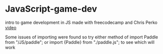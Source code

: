 # JavaScript-game-dev
intro to game development in JS made with freecodecamp and Chris Perko <a href="https://www.youtube.com/watch?v=3EMxBkqC4z0" target="_blank">video</a>


Some issues of importing were found so try either method of 
import Paddle from "/JS/paddle"; or 
import {Paddle} from "./paddle.js"; 
to see which will work

